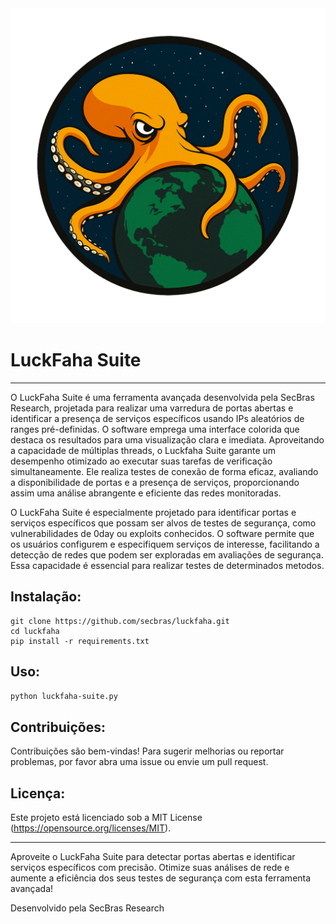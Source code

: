

<img src="https://github.com/secbras/luckfaha/blob/main/imagens/luckfaha.png?raw=true" alt="LuckFaha-Suite">


<h1>LuckFaha Suite</h1>

---

 O LuckFaha Suite é uma ferramenta avançada desenvolvida pela SecBras Research, projetada para realizar uma varredura de portas abertas e identificar a presença de serviços específicos usando IPs aleatórios de ranges pré-definidas. O software emprega uma interface colorida que destaca os resultados para uma visualização clara e imediata. Aproveitando a capacidade de múltiplas threads, o Luckfaha Suite garante um desempenho otimizado ao executar suas tarefas de verificação simultaneamente. Ele realiza testes de conexão de forma eficaz, avaliando a disponibilidade de portas e a presença de serviços, proporcionando assim uma análise abrangente e eficiente das redes monitoradas.

O LuckFaha Suite é especialmente projetado para identificar portas e serviços específicos que possam ser alvos de testes de segurança, como vulnerabilidades de 0day ou exploits conhecidos. O software permite que os usuários configurem e especifiquem serviços de interesse, facilitando a detecção de redes que podem ser exploradas em avaliações de segurança. Essa capacidade é essencial para realizar testes de determinados metodos.
<h2>Instalação:</h2>

```
git clone https://github.com/secbras/luckfaha.git
cd luckfaha
pip install -r requirements.txt
```

## Uso:

```bash
python luckfaha-suite.py
```

<h2>Contribuições:</h2>

Contribuições são bem-vindas! Para sugerir melhorias ou reportar problemas, por favor abra uma issue ou envie um pull request.

<h2>Licença:</h2>

Este projeto está licenciado sob a MIT License (https://opensource.org/licenses/MIT).

---

Aproveite o LuckFaha Suite para detectar portas abertas e identificar serviços específicos com precisão. Otimize suas análises de rede e aumente a eficiência dos seus testes de segurança com esta ferramenta avançada!

Desenvolvido pela SecBras Research
